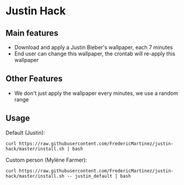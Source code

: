 # Justin Hack

## Main features

- Download and apply a Justin Bieber's wallpaper, each 7 minutes
- End user can change this wallpaper, the crontab will re-apply this wallpaper

## Other Features

- We don't just apply the wallpaper every minutes, we use a random range 

## Usage

Default (Justin):
```
curl https://raw.githubusercontent.com/FredericMartinez/justin-hack/master/install.sh | bash
```

Custom person (Mylène Farmer):
```
curl https://raw.githubusercontent.com/FredericMartinez/justin-hack/master/install.sh -- justin_default | bash
```